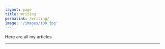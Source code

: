 ```yaml
---
layout: page
title: Writing
permalink: /writing/
image: '/images/100.jpg'
---
```


Here are all my articles

<hr>
